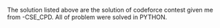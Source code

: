 The solution listed above are the solution of codeforce contest given me from -CSE_CPD.
All of problem were solved in PYTHON.
